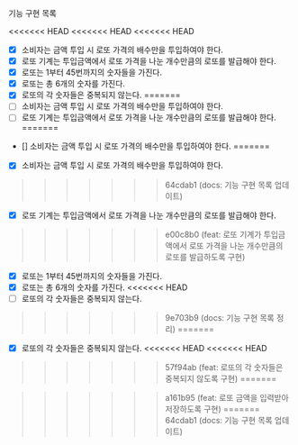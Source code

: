 기능 구현 목록

<<<<<<< HEAD
<<<<<<< HEAD
<<<<<<< HEAD
- [x] 소비자는 금액 투입 시 로또 가격의 배수만을 투입하여야 한다.
- [x] 로또 기계는 투입금액에서 로또 가격을 나눈 개수만큼의 로또를 발급해야 한다.
- [x] 로또는 1부터 45번까지의 숫자들을 가진다.
- [x] 로또는 총 6개의 숫자를 가진다.
- [x] 로또의 각 숫자들은 중복되지 않는다.
=======
- [ ] 소비자는 금액 투입 시 로또 가격의 배수만을 투입하여야 한다.
- [ ] 로또 기계는 투입금액에서 로또 가격을 나눈 개수만큼의 로또를 발급해야 한다.
=======
- [] 소비자는 금액 투입 시 로또 가격의 배수만을 투입하여야 한다.
=======
- [x] 소비자는 금액 투입 시 로또 가격의 배수만을 투입하여야 한다.
>>>>>>> 64cdab1 (docs: 기능 구현 목록 업데이트)
- [x] 로또 기계는 투입금액에서 로또 가격을 나눈 개수만큼의 로또를 발급해야 한다.
>>>>>>> e00c8b0 (feat: 로또 기계가 투입금액에서 로또 가격을 나눈 개수만큼의 로또를 발급하도록 구현)
- [x] 로또는 1부터 45번까지의 숫자들을 가진다.
- [x] 로또는 총 6개의 숫자를 가진다.
<<<<<<< HEAD
- [ ] 로또의 각 숫자들은 중복되지 않는다.
>>>>>>> 9e703b9 (docs: 기능 구현 목록 정리)
=======
- [x] 로또의 각 숫자들은 중복되지 않는다.
<<<<<<< HEAD
<<<<<<< HEAD
>>>>>>> 57f94ab (feat: 로또의 각 숫자들은 중복되지 않도록 구현)
=======

>>>>>>> a161b95 (feat: 로또 금액을 입력받아 저장하도록 구현)
=======
>>>>>>> 64cdab1 (docs: 기능 구현 목록 업데이트)
